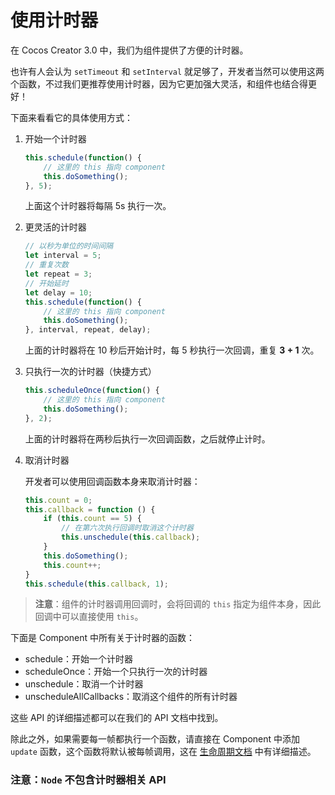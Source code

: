 # 使用计时器

在 Cocos Creator 3.0 中，我们为组件提供了方便的计时器。

也许有人会认为 `setTimeout` 和 `setInterval` 就足够了，开发者当然可以使用这两个函数，不过我们更推荐使用计时器，因为它更加强大灵活，和组件也结合得更好！

下面来看看它的具体使用方式：

1. 开始一个计时器

    ```ts
    this.schedule(function() {
        // 这里的 this 指向 component
        this.doSomething();
    }, 5);
    ```

    上面这个计时器将每隔 5s 执行一次。

2. 更灵活的计时器

    ```ts
    // 以秒为单位的时间间隔
    let interval = 5;
    // 重复次数
    let repeat = 3;
    // 开始延时
    let delay = 10;
    this.schedule(function() {
        // 这里的 this 指向 component
        this.doSomething();
    }, interval, repeat, delay);
    ```

    上面的计时器将在 10 秒后开始计时，每 5 秒执行一次回调，重复 **3 + 1** 次。

3. 只执行一次的计时器（快捷方式）

    ```ts
    this.scheduleOnce(function() {
        // 这里的 this 指向 component
        this.doSomething();
    }, 2);
    ```

    上面的计时器将在两秒后执行一次回调函数，之后就停止计时。

4. 取消计时器

    开发者可以使用回调函数本身来取消计时器：

    ```ts
    this.count = 0;
    this.callback = function () {
        if (this.count == 5) {
            // 在第六次执行回调时取消这个计时器
            this.unschedule(this.callback);
        }
        this.doSomething();
        this.count++;
    }
    this.schedule(this.callback, 1);
    ```

> **注意**：组件的计时器调用回调时，会将回调的 `this` 指定为组件本身，因此回调中可以直接使用 `this`。

下面是 Component 中所有关于计时器的函数：

- schedule：开始一个计时器
- scheduleOnce：开始一个只执行一次的计时器
- unschedule：取消一个计时器
- unscheduleAllCallbacks：取消这个组件的所有计时器

这些 API 的详细描述都可以在我们的 API 文档中找到。

除此之外，如果需要每一帧都执行一个函数，请直接在 Component 中添加 `update` 函数，这个函数将默认被每帧调用，这在 [生命周期文档](life-cycle-callbacks.md#update) 中有详细描述。

### 注意：`Node` 不包含计时器相关 API

